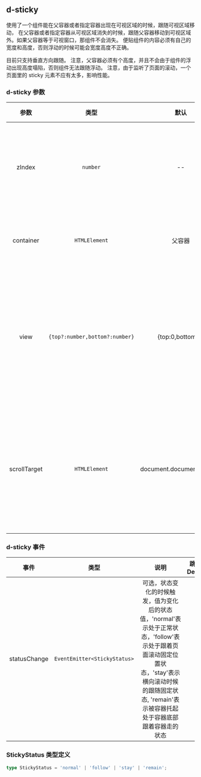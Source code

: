 ## d-sticky

使用了一个组件能在父容器或者指定容器出现在可视区域的时候，跟随可视区域移动，
在父容器或者指定容器从可视区域消失的时候，跟随父容器移动到可视区域外。如果父容器等于可视窗口，那组件不会消失。
便贴组件的内容必须有自己的宽度和高度，否则浮动的时候可能会宽度高度不正确。

目前只支持垂直方向跟随。
注意，父容器必须有个高度，并且不会由于组件的浮动出现高度塌陷，否则组件无法跟随浮动。
注意，由于监听了页面的滚动，一个页面里的 sticky 元素不应有太多，影响性能。

### d-sticky 参数

|     参数     |              类型              |           默认           |                                          说明                                          | 跳转 Demo                                   |
| :----------: | :----------------------------: | :----------------------: | :------------------------------------------------------------------------------------: | ------------------------------------------- |
|    zIndex    |            `number`            |            --            |               可选，指定包裹层的 z-index，用于浮动的时候控制 z 轴的叠放                | [基本用法](/components/sticky/demo#basic-usage) |
|  container   |         `HTMLElement`          |          父容器          |                            可选，触发的容器，可不同于父容器                            | [基本用法](/components/sticky/demo#basic-usage) |
|     view     | `{top?:number,bottom?:number}` |     {top:0,bottom:0}     | 可选，用于可视区域的调整，比如顶部有固定位置的头部等，数值对应被遮挡的顶部或底部的高度 | [基本用法](/components/sticky/demo#basic-usage) |
| scrollTarget |         `HTMLElement`          | document.documentElement |    可选，设置要发生滚动的容器，一般为滚动条所在容器，为主页面的滚动条时候可以不设置    |

### d-sticky 事件

|     事件     |             类型             |                                                                                                    说明                                                                                                    | 跳转 Demo |
| :----------: | :--------------------------: | :--------------------------------------------------------------------------------------------------------------------------------------------------------------------------------------------------------: | --------- |
| statusChange | `EventEmitter<StickyStatus>` | 可选，状态变化的时候触发，值为变化后的状态值，'normal'表示处于正常状态，'follow'表示处于跟着页面滚动固定位置状态，'stay'表示横向滚动时候的跟随固定状态, 'remain'表示被容器托起处于容器底部跟着容器走的状态 |

### StickyStatus 类型定义

```typescript
type StickyStatus = 'normal' | 'follow' | 'stay' | 'remain';
```
